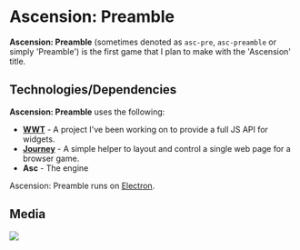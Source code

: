 # Ascension: Preamble
**Ascension: Preamble** (sometimes denoted as `asc-pre`, `asc-preamble` or simply 'Preamble') is the first game that I plan to make
with the 'Ascension' title.

## Technologies/Dependencies
**Ascension: Preamble** uses the following:
* **[WWT](//github.com/KILL3RTACO/WWT)** - A project I've been working on to provide a full JS API for widgets.
* **[Journey](/_src/coffee/journey.coffee)** - A simple helper to layout and control a single web page for a browser game.
* **Asc** - The engine

Ascension: Preamble runs on [Electron](http://electron.atom.io).

## Media
![](http://i.imgur.com/EPwriO8.png)
